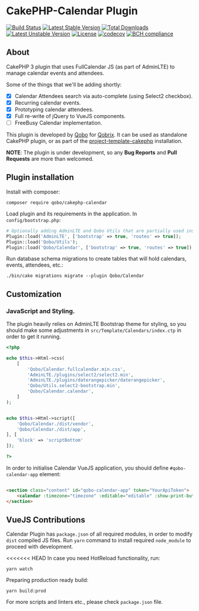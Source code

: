 CakePHP-Calendar Plugin
=======================

[![Build Status](https://travis-ci.org/QoboLtd/cakephp-calendar.svg?branch=master)](https://travis-ci.org/QoboLtd/cakephp-calendar)
[![Latest Stable Version](https://poser.pugx.org/qobo/cakephp-calendar/v/stable)](https://packagist.org/packages/qobo/cakephp-calendar)
[![Total Downloads](https://poser.pugx.org/qobo/cakephp-calendar/downloads)](https://packagist.org/packages/qobo/cakephp-calendar)
[![Latest Unstable Version](https://poser.pugx.org/qobo/cakephp-calendar/v/unstable)](https://packagist.org/packages/qobo/cakephp-calendar)
[![License](https://poser.pugx.org/qobo/cakephp-calendar/license)](https://packagist.org/packages/qobo/cakephp-calendar)
[![codecov](https://codecov.io/gh/QoboLtd/cakephp-calendar/branch/master/graph/badge.svg)](https://codecov.io/gh/QoboLtd/cakephp-calendar)
[![BCH compliance](https://bettercodehub.com/edge/badge/QoboLtd/cakephp-calendar?branch=master)](https://bettercodehub.com/)

About
-----

CakePHP 3 plugin that uses FullCalendar JS (as part of AdminLTE) to manage calendar events and attendees.

Some of the things that we'll be adding shortly:
- [x] Calendar Attendees search via auto-complete (using Select2 checkbox).
- [x] Recurring calendar events.
- [x] Prototyping calendar attendees.
- [x] Full re-write of jQuery to VueJS components.
- [ ] FreeBusy Calendar implementation.

This plugin is developed by [Qobo](https://www.qobo.biz) for [Qobrix](https://qobrix.com).  It can be used as standalone CakePHP plugin, or as part of the [project-template-cakephp](https://github.com/QoboLtd/project-template-cakephp) installation.

**NOTE**: The plugin is under development, so any **Bug Reports** and **Pull Requests** are more than welcomed.

Plugin installation
-------------------

Install with composer:

```
composer require qobo/cakephp-calendar
```

Load plugin and its requirements in the application. In `config/bootstrap.php`:

```php
# Optionally adding AdminLTE and Qobo Utils that are partially used inside.
Plugin::load('AdminLTE', ['bootstrap' => true, 'routes' => true]);
Plugin::load('Qobo/Utils');
Plugin::load('Qobo/Calendar', ['bootstrap' => true, 'routes' => true]);
```

Run database schema migrations to create tables that will hold calendars, events, attendees, etc.:

```
./bin/cake migrations migrate --plugin Qobo/Calendar
```

Customization
-------------

### JavaScript and Styling.

The plugin heavily relies on AdminLTE Bootstrap theme for styling, so you should make some adjustments in `src/Template/Calendars/index.ctp` in order to get it running.

```php
<?php

echo $this->Html->css(
    [
        'Qobo/Calendar.fullcalendar.min.css',
        'AdminLTE./plugins/select2/select2.min',
        'AdminLTE./plugins/daterangepicker/daterangepicker',
        'Qobo/Utils.select2-bootstrap.min',
        'Qobo/Calendar.calendar',
    ]
);


echo $this->Html->script([
    'Qobo/Calendar./dist/vendor',
    'Qobo/Calendar./dist/app',
], [
    'block' => 'scriptBottom'
]);

?>
```

In order to initialise Calendar VueJS application, you should define `#qobo-calendar-app` element:

```html

<section class="content" id="qobo-calendar-app" token="YourApiToken">
    <calendar :timezone="timezone" :editable="editable" :show-print-button="true"></calendar>
</section>

```

VueJS Contributions
-------------

Calendar Plugin has `package.json` of all required modules, in order to modify `dist` compiled JS files.
Run `yarn` command to install required `node_module` to proceed with development.

<<<<<<< HEAD
In case you need HotReload functionality, run:

```
yarn watch
```

Preparing production ready build:

```
yarn build:prod
```

For more scripts and linters etc., please check `package.json` file.
